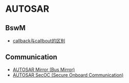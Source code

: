 # AUTOSAR

## BswM

* [callback与callbout的区别](https://mp.weixin.qq.com/s/BlOXxJJ33NNNuG_RvbzF-Q)

## Communication

* [AUTOSAR Mirror (Bus Mirror)](/automotive/AUTOSAR/communication/mirror/mirror.md)
* [AUTOSAR SecOC (Secure Onboard Communication)](/automotive/AUTOSAR/communication/SecOC/secoc.md)

